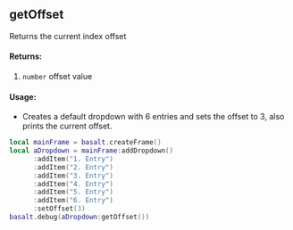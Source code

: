 ## getOffset
Returns the current index offset

#### Returns:
1. `number` offset value

#### Usage:
* Creates a default dropdown with 6 entries and sets the offset to 3, also prints the current offset.
```lua
local mainFrame = basalt.createFrame()
local aDropdown = mainFrame:addDropdown()
      :addItem("1. Entry")
      :addItem("2. Entry")
      :addItem("3. Entry")
      :addItem("4. Entry")
      :addItem("5. Entry")
      :addItem("6. Entry")
      :setOffset(3)
basalt.debug(aDropdown:getOffset())
```